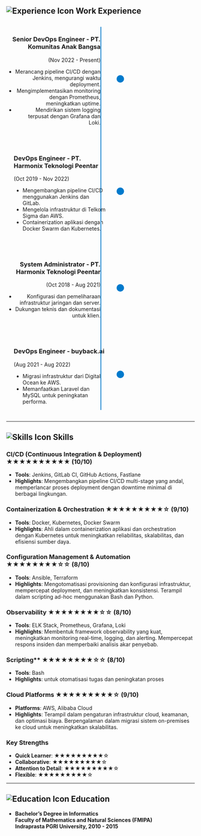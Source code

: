 ## ![Experience Icon](https://img.icons8.com/ios-filled/50/000000/briefcase.png) Work Experience

<div style="position: relative; margin: 30px 0;">
  <div style="position: absolute; top: 0; left: 50%; width: 2px; height: 100%; background: #007acc;"></div>

  <div style="display: flex; align-items: center; margin-bottom: 40px;">
    <div style="width: 50%; padding-right: 20px; text-align: right;">
      <h3>Senior DevOps Engineer - PT. Komunitas Anak Bangsa</h3>
      <p>(Nov 2022 - Present)</p>
      <ul>
        <li>Merancang pipeline CI/CD dengan Jenkins, mengurangi waktu deployment.</li>
        <li>Mengimplementasikan monitoring dengan Prometheus, meningkatkan uptime.</li>
        <li>Mendirikan sistem logging terpusat dengan Grafana dan Loki.</li>
      </ul>
    </div>
    <div style="width: 20px; height: 20px; border-radius: 50%; background: #007acc; border: 3px solid white; margin: 0 20px;"></div>
  </div>

  <div style="display: flex; align-items: center; margin-bottom: 40px;">
    <div style="width: 50%; padding-left: 20px;">
      <h3>DevOps Engineer - PT. Harmonix Teknologi Peentar</h3>
      <p>(Oct 2019 - Nov 2022)</p>
      <ul>
        <li>Mengembangkan pipeline CI/CD menggunakan Jenkins dan GitLab.</li>
        <li>Mengelola infrastruktur di Telkom Sigma dan AWS.</li>
        <li>Containerization aplikasi dengan Docker Swarm dan Kubernetes.</li>
      </ul>
    </div>
    <div style="width: 20px; height: 20px; border-radius: 50%; background: #007acc; border: 3px solid white; margin: 0 20px;"></div>
  </div>

  <div style="display: flex; align-items: center; margin-bottom: 40px;">
    <div style="width: 50%; padding-right: 20px; text-align: right;">
      <h3>System Administrator - PT. Harmonix Teknologi Peentar</h3>
      <p>(Oct 2018 - Aug 2021)</p>
      <ul>
        <li>Konfigurasi dan pemeliharaan infrastruktur jaringan dan server.</li>
        <li>Dukungan teknis dan dokumentasi untuk klien.</li>
      </ul>
    </div>
    <div style="width: 20px; height: 20px; border-radius: 50%; background: #007acc; border: 3px solid white; margin: 0 20px;"></div>
  </div>

  <div style="display: flex; align-items: center;">
    <div style="width: 50%; padding-left: 20px;">
      <h3>DevOps Engineer - buyback.ai</h3>
      <p>(Aug 2021 - Aug 2022)</p>
      <ul>
        <li>Migrasi infrastruktur dari Digital Ocean ke AWS.</li>
        <li>Memanfaatkan Laravel dan MySQL untuk peningkatan performa.</li>
      </ul>
    </div>
    <div style="width: 20px; height: 20px; border-radius: 50%; background: #007acc; border: 3px solid white; margin: 0 20px;"></div>
  </div>
</div>

---

## ![Skills Icon](https://img.icons8.com/ios-filled/50/000000/technical-support.png) Skills

### CI/CD (Continuous Integration & Deployment) ★★★★★★★★★★ (10/10)
- **Tools**: Jenkins, GitLab CI, GitHub Actions, Fastlane
- **Highlights**: Mengembangkan pipeline CI/CD multi-stage yang andal, memperlancar proses deployment dengan downtime minimal di berbagai lingkungan.

### Containerization & Orchestration ★★★★★★★★★☆ (9/10)
- **Tools**: Docker, Kubernetes, Docker Swarm
- **Highlights**: Ahli dalam containerization aplikasi dan orchestration dengan Kubernetes untuk meningkatkan reliabilitas, skalabilitas, dan efisiensi sumber daya.

### Configuration Management & Automation ★★★★★★★★☆☆ (8/10)
- **Tools**: Ansible, Terraform
- **Highlights**: Mengotomatisasi provisioning dan konfigurasi infrastruktur, mempercepat deployment, dan meningkatkan konsistensi. Terampil dalam scripting ad-hoc menggunakan Bash dan Python.

### Observability ★★★★★★★★☆☆ (8/10)
- **Tools**: ELK Stack, Prometheus, Grafana, Loki
- **Highlights**: Membentuk framework observability yang kuat, meningkatkan monitoring real-time, logging, dan alerting. Mempercepat respons insiden dan memperbaiki analisis akar penyebab.

###  Scripting** ★★★★★★★★☆☆ (8/10)
- **Tools**: Bash
- **Highlights**: untuk otomatisasi tugas dan peningkatan proses

### Cloud Platforms ★★★★★★★★★☆ (9/10)
- **Platforms**: AWS, Alibaba Cloud
- **Highlights**: Terampil dalam pengaturan infrastruktur cloud, keamanan, dan optimasi biaya. Berpengalaman dalam migrasi sistem on-premises ke cloud untuk meningkatkan skalabilitas.

### Key Strengths
- **Quick Learner**: ★★★★★★★★★☆
- **Collaborative**: ★★★★★★★★★☆
- **Attention to Detail**: ★★★★★★★★★☆
- **Flexible**: ★★★★★★★★★☆


---

## ![Education Icon](https://img.icons8.com/ios-filled/50/000000/graduation-cap.png) Education

- **Bachelor’s Degree in Informatics**  
  **Faculty of Mathematics and Natural Sciences (FMIPA)**  
  **Indraprasta PGRI University, 2010 - 2015**
